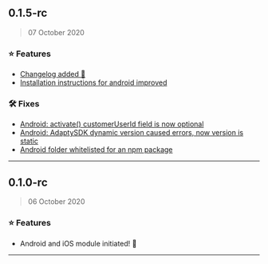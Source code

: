 ## 0.1.5-rc 
> 07 October 2020

### ⭐ Features
* [Changelog added 🥳]()
* [Installation instructions for android improved](23d0dc7)
### 🛠 Fixes
* [Android: activate() customerUserId field is now optional](85be9ac6e2)
* [Android: AdaptySDK dynamic version caused errors, now version is static](e00ddfafd)
* [Android folder whitelisted for an npm package](e734e28d)

---

## 0.1.0-rc
> 06 October 2020

### ⭐ Features
* Android and iOS module initiated! 🥳

---